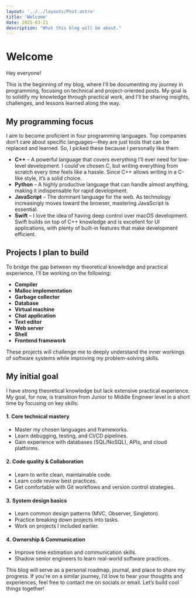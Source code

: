 ```yaml
---
layout: '../../layouts/Post.astro'
title: 'Welcome'
date: 2025-03-21
description: "What this blog will be about."
---
```


# Welcome

Hey everyone!

This is the beginning of my blog, where I'll be documenting my journey in programming, focusing on technical and project-oriented posts. My goal is to solidify my knowledge through practical work, and I'll be sharing insights, challenges, and lessons learned along the way.

## My programming focus

I aim to become proficient in four programming languages. Top companies don’t care about specific languages—they are just tools that can be replaced and learned. So, I picked these because I personally like them:

- **C++** – A powerful language that covers everything I’ll ever need for low-level development. I could’ve chosen C, but writing everything from scratch every time feels like a hassle. Since C++ allows writing in a C-like style, it’s a solid choice.
- **Python** – A highly productive language that can handle almost anything, making it indispensable for rapid development.
- **JavaScript** – The dominant language for the web. As technology increasingly moves toward the browser, mastering JavaScript is essential.
- **Swift** – I love the idea of having deep control over macOS development. Swift builds on top of C++ knowledge and is excellent for UI applications, with plenty of built-in features that make development efficient.

## Projects I plan to build

To bridge the gap between my theoretical knowledge and practical experience, I’ll be working on the following:

- **Compiler**
- **Malloc implementation**
- **Garbage collector**
- **Database**
- **Virtual machine**
- **Chat application**
- **Text editor**
- **Web server**
- **Shell**
- **Frontend framework**

These projects will challenge me to deeply understand the inner workings of software systems while improving my problem-solving skills.

## My initial goal

I have strong theoretical knowledge but lack extensive practical experience. My goal, for now, is transition from Junior to Middle Engineer level in a short time by focusing on key skills:

#### 1. Core technical mastery

- Master my chosen languages and frameworks.
- Learn debugging, testing, and CI/CD pipelines.
- Gain experience with databases (SQL/NoSQL), APIs, and cloud platforms.

#### 2. Code quality & Collaboration

- Learn to write clean, maintainable code.
- Learn code review best practices.
- Get comfortable with Git workflows and version control strategies.

#### 3. System design basics

- Learn common design patterns (MVC, Observer, Singleton).
- Practice breaking down projects into tasks.
- Work on projects I included earlier.

#### 4. Ownership & Communication

- Improve time estimation and communication skills.
- Shadow senior engineers to learn real-world software practices.

This blog will serve as a personal roadmap, journal, and place to share my progress. If you're on a similar journey, I’d love to hear your thoughts and experiences, feel free to contact me on socials or email. Let’s build cool things together!
